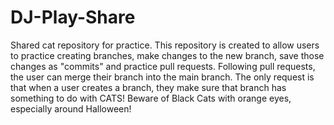 # DJ-Play-Share
Shared cat repository for practice.
This repository is created to allow users to practice creating branches, make changes to the new branch, save those changes as "commits" and practice pull requests. Following pull requests, the user can merge their branch into the main branch. The only request is that when a user creates a branch, they make sure that branch has something to do with CATS!
Beware of Black Cats with orange eyes, especially around Halloween!
